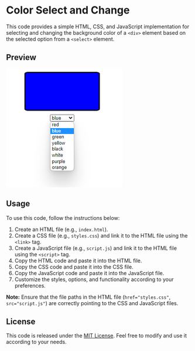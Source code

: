 # Color Select and Change

This code provides a simple HTML, CSS, and JavaScript implementation for selecting and changing the background color of a `<div>` element based on the selected option from a `<select>` element.

## Preview

![Preview](preview.png)

## Usage

To use this code, follow the instructions below:

1. Create an HTML file (e.g., `index.html`).
2. Create a CSS file (e.g., `styles.css`) and link it to the HTML file using the `<link>` tag.
3. Create a JavaScript file (e.g., `script.js`) and link it to the HTML file using the `<script>` tag.
4. Copy the HTML code and paste it into the HTML file.
5. Copy the CSS code and paste it into the CSS file.
6. Copy the JavaScript code and paste it into the JavaScript file.
7. Customize the styles, options, and functionality according to your preferences.

**Note:** Ensure that the file paths in the HTML file (`href="styles.css"`, `src="script.js"`) are correctly pointing to the CSS and JavaScript files.

## License

This code is released under the [MIT License](LICENSE). Feel free to modify and use it according to your needs.
